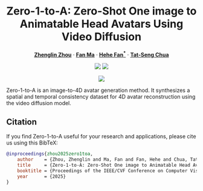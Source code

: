 <div align="center">
<h1>Zero-1-to-A: Zero-Shot One image to Animatable Head Avatars Using Video Diffusion</h1>

[**Zhenglin Zhou**](https://scholar.google.com/citations?user=6v7tOfEAAAAJ) · [**Fan Ma**](https://flowerfan.site/) · [**Hehe Fan<sup>*</sup>**](https://hehefan.github.io/) · [**Tat-Seng Chua**](https://www.chuatatseng.com/) 

<a href='https://zhenglinzhou.github.io/Zero-1-to-A/'><img src='https://img.shields.io/badge/Project-Page-green'></a>
<a href='https://github.com/ZhenglinZhou/Zero-1-to-A/assets/paper.pdf'><img src='https://img.shields.io/badge/Technique-Report-red'></a>

</div>

<p align="center">
<img src="./assets/teaser.png">
</p>
Zero-1-to-A is an image-to-4D avatar generation method.
It synthesizes a spatial and temporal consistency dataset for 4D avatar reconstruction using the video diffusion model.


## Citation
If you find Zero-1-to-A useful for your research and applications, please cite us using this BibTeX:
```bibtex
@inproceedings{zhou2025zero1toa,
    author    = {Zhou, Zhenglin and Ma, Fan and Fan, Hehe and Chua, Tat-Seng},
    title     = {Zero-1-to-A: Zero-Shot One image to Animatable Head Avatars Using Video Diffusion}, 
    booktitle = {Proceedings of the IEEE/CVF Conference on Computer Vision and Pattern Recognition (CVPR)},
    year      = {2025}
}
```